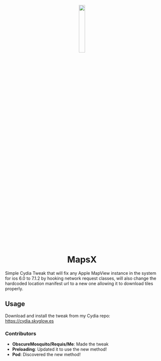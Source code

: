 <div align="center">
<img src="icon.png" width=20% height=20%>
<h1>MapsX</h1>
</div>

Simple Cydia Tweak that will fix any Apple MapView instance in the system for ios 6.0 to 7.1.2 by hooking network request classes, will also change the hardcoded location manifest url to a new one allowing it to download tiles properly.

## Usage
Download and install the tweak from my Cydia repo:
https://cydia.skyglow.es

### Contributors
- **ObscureMosquito/Requis/Me**: Made the tweak
- **Preloading**: Updated it to use the new method!
- **Pod**: Discovered the new method!
